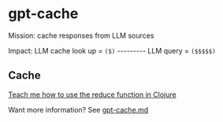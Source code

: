 # gpt-cache

Mission: cache responses from LLM sources

Impact: LLM cache look up = `($)` --------- LLM query = `($$$$$)`

## Cache

[Teach me how to use the reduce function in Clojure](./cache/teach-me-how-to-use-the-reduce-function-in-clojure/teach-me-how-to-use-the-reduce-function-in-clojure.md)

Want more information? See [gpt-cache.md](./gpt-cache.md)

